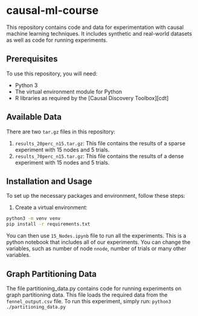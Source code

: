 # causal-ml-course

This repository contains code and data for experimentation with causal machine learning techniques. It includes synthetic and real-world datasets as well as code for running experiments.

## Prerequisites

To use this repository, you will need:
- Python 3
- The virtual environment module for Python
- R libraries as required by the [Causal Discovery Toolbox][cdt]

## Available Data

There are two `tar.gz` files in this repository:
1. `results_20perc_n15.tar.gz`: This file contains the results of a sparse experiment with 15 nodes and 5 trials.
2. `results_70perc_n15.tar.gz`: This file contains the results of a dense experiment with 15 nodes and 5 trials.

## Installation and Usage

To set up the necessary packages and environment, follow these steps:

1. Create a virtual environment: 
```bash
python3 -m venv venv
pip install -r requirements.txt
```

You can then use `15_Nodes.ipynb` file to run all the experiments. This is a python notebook that includes all of our experiments. You can change the variables, such as number of node `nnode`, number of trials or many other variables.

## Graph Partitioning Data

The file partitioning_data.py contains code for running experiments on graph partitioning data. This file loads the required data from the `fennel_output.csv` file. To run this experiment, simply run: `python3 ./partitioning_data.py`

